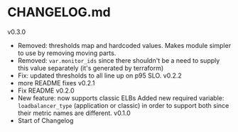 # CHANGELOG.md
v0.3.0
- Removed: thresholds map and hardcoded values. Makes module simpler to use by removing moving parts.
- Removed: `var.monitor_ids` since there shouldn't be a need to supply this value separately (it's generated by terraform)
- Fix: updated thresholds to all line up on p95 SLO.
v0.2.2
- more README fixes
v0.2.1
- Fix README
v0.2.0
- New feature: now supports classic ELBs
  Added new required variable: `loadbalancer_type` (application or classic) in order to support both since their metric names are different.
v0.1.0
- Start of Changelog
